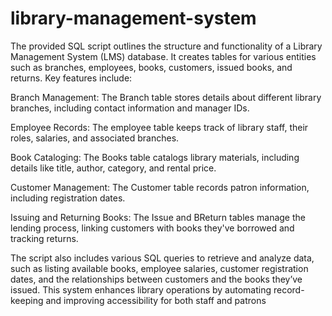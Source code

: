# library-management-system

The provided SQL script outlines the structure and functionality of a Library Management System (LMS) database. It creates tables for various entities such as branches, employees, books, customers, issued books, and returns. Key features include:

Branch Management: The Branch table stores details about different library branches, including contact information and manager IDs.

Employee Records: The employee table keeps track of library staff, their roles, salaries, and associated branches.

Book Cataloging: The Books table catalogs library materials, including details like title, author, category, and rental price.

Customer Management: The Customer table records patron information, including registration dates.

Issuing and Returning Books: The Issue and BReturn tables manage the lending process, linking customers with books they've borrowed and tracking returns.

The script also includes various SQL queries to retrieve and analyze data, such as listing available books, employee salaries, customer registration dates, and the relationships between customers and the books they’ve issued. This system enhances library operations by automating record-keeping and improving accessibility for both staff and patrons

